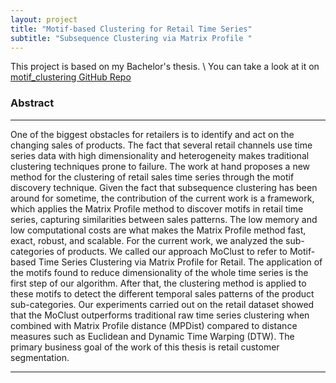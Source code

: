 ```yaml
---
layout: project
title: "Motif-based Clustering for Retail Time Series"
subtitle: "Subsequence Clustering via Matrix Profile "
---
```



This project is based on my Bachelor's thesis. \\
You can take a look at it on [motif_clustering GitHub Repo](https://github.com/Jalanjii/motif_clustering)

### Abstract
---
One of the biggest obstacles for retailers is to identify and act on the changing sales of products. The fact that several retail channels use time series data with high dimensionality and heterogeneity makes traditional clustering techniques prone to failure. The work at hand proposes a new method for the clustering of retail sales time series through the motif discovery technique. Given the fact that subsequence clustering has been around for sometime, the contribution of the current work is a framework, which applies the Matrix Profile method to discover motifs in retail time series, capturing similarities between sales patterns. The low memory and low computational costs are what makes the Matrix Profile method fast, exact, robust, and scalable. For the current work, we analyzed the sub-categories of products. We called our approach MoClust to refer to Motif-based Time Series Clustering via Matrix Profile for Retail. The application of the motifs found to reduce dimensionality of the whole time series is the first step of our algorithm. After that, the clustering method is applied to these motifs to detect the different temporal sales patterns of the product sub-categories. Our experiments carried out on the retail dataset showed that the MoClust outperforms traditional raw time series clustering when combined with Matrix Profile distance (MPDist) compared to distance measures such as Euclidean and Dynamic Time Warping (DTW). The primary business goal of the work of this thesis is retail customer segmentation. 

---

